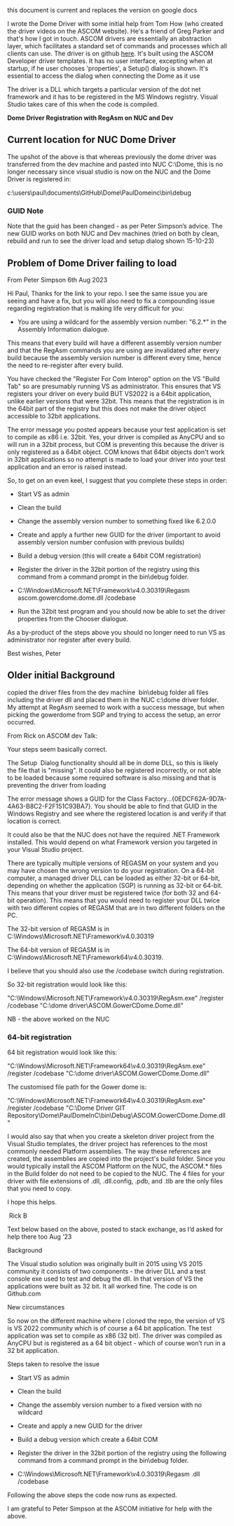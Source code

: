 
this document is current and replaces the version on google docs

I wrote the Dome Driver with some initial help from Tom How (who created the driver videos on the ASCOM website). He's a friend of Greg Parker and that's how I got in touch. ASCOM drivers are essentially an abstraction layer, which facilitates a standard set of commands and processes which all clients can use. The driver is on github [here](https://github.com/paulskirk53/Dome). It's built using the ASCOM Developer driver templates. It has no user interface, excepting when at startup, if he user chooses 'properties', a Setup() dialog is shown. It's essential to access the dialog when connecting the Dome as it use

The driver is a DLL which targets a particular version of the dot net framework and it has to be registered in the MS Windows registry. Visual Studio takes care of this when the code is compiled. 

**Dome Driver Registration with RegAsm on NUC and Dev**
## Current location for NUC Dome Driver

The upshot of the above is that whereas previously the dome driver was transferred from the dev machine and pasted into NUC C:\Dome, this is no longer necessary since visual studio is now on the NUC and the Dome Driver is registered in: 

c:\users\paul\documents\GitHub\Dome\PaulDomeinc\bin\debug
### GUID Note

Note that the guid has been changed - as per Peter Simpson’s advice. The new GUID works on both NUC and Dev machines (tried on both by clean, rebuild and run to see the driver load and setup dialog shown 15-10-23)
## Problem of Dome Driver failing to load

From Peter Simpson 6th Aug 2023

Hi Paul,
Thanks for the link to your repo. I see the same issue you are seeing and have a fix, but you will also need to fix a compounding issue regarding registration that is making life very difficult for you:

- You are using a wildcard for the assembly version number: "6.2.*" in the Assembly Information dialogue.
    

This means that every build will have a different assembly version number and that the RegAsm commands you are using are invalidated after every build because the assembly version number is different every time, hence the need to re-register after every build.

You have checked the "Register For Com Interop" option on the VS "Build Tab" so are presumably running VS as administrator. This ensures that VS registers your driver on every build BUT VS2022 is a 64bit application, unlike earlier versions that were 32bit. This means that the registration is in the 64bit part of the registry but this does not make the driver object accessible to 32bit applications.

The error message you posted appears because your test application is set to compile as x86 i.e. 32bit. Yes, your driver is compiled as AnyCPU and so will run in a 32bit process, but COM is preventing this because the driver is only registered as a 64bit object. COM knows that 64bit objects don't work in 32bit applications so no attempt is made to load your driver into your test application and an error is raised instead.

So, to get on an even keel, I suggest that you complete these steps in order:

- Start VS as admin
    
- Clean the build
    
- Change the assembly version number to something fixed like 6.2.0.0
    
- Create and apply a further new GUID for the driver (important to avoid assembly version number confusion with previous builds)
    
- Build a debug version (this will create a 64bit COM registration)
    
- Register the driver in the 32bit portion of the registry using this command from a command prompt in the bin\debug folder.
    

- C:\Windows\Microsoft.NET\Framework\v4.0.30319\Regasm ascom.gowercdome.dome.dll /codebase

- Run the 32bit test program and you should now be able to set the driver properties from the Chooser dialogue.

As a by-product of the steps above you should no longer need to run VS as administrator nor register after every build.

Best wishes, Peter

## Older initial Background

copied the driver files from the dev machine  bin\debug folder all files including the driver dll and placed them in the NUC c:\dome driver folder. My attempt at RegAsm seemed to work with a success message, but when picking the gowerdome from SGP and trying to access the setup, an error occurred.

From Rick on ASCOM dev Talk:

Your steps seem basically correct. 

The Setup  Dialog functionality should all be in dome DLL, so this is likely the file that is "missing". It could also be registered incorrectly, or not able to be loaded because some required software is also missing and that is preventing the driver from loading

The error message shows a GUID for the Class Factory...{0EDCF62A-9D7A-4A63-B8C2-F2F151C93BA7}. You should be able to find that GUID in the Windows Registry and see where the registered location is and verify if that location is correct.

It could also be that the NUC does not have the required .NET Framework installed. This would depend on what Framework version you targeted in your Visual Studio project.

There are typically multiple versions of REGASM on your system and you may have chosen the wrong version to do your registration. On a 64-bit computer, a managed driver DLL can be loaded as either 32-bit or 64-bit, depending on whether the application (SGP) is running as 32-bit or 64-bit. This means that your driver must be registered twice (for both 32 and 64-bit operation). This means that you would need to register your DLL twice with two different copies of REGASM that are in two different folders on the PC.

The 32-bit version of REGASM is in C:\Windows\Microsoft.NET\Framework\v4.0.30319

  

The 64-bit version of REGASM is in C:\Windows\Microsoft.NET\Framework64\v4.0.30319.

I believe that you should also use the /codebase switch during registration.

So 32-bit registration would look like this:

"C:\Windows\Microsoft.NET\Framework\v4.0.30319\RegAsm.exe" /register /codebase "C:\dome driver\ASCOM.GowerCDome.Dome.dll"

NB - the above worked on the NUC

  

### 64-bit registration 

64 bit registration would look like this:

"C:\Windows\Microsoft.NET\Framework64\v4.0.30319\RegAsm.exe" /register /codebase "C:\dome driver\ASCOM.GowerCDome.Dome.dll"

  

The customised file path for the Gower dome is:

"C:\Windows\Microsoft.NET\Framework64\v4.0.30319\RegAsm.exe" /register /codebase "C:\Dome Driver GIT Repository\Dome\PaulDomeInC\bin\Debug\ASCOM.GowerCDome.Dome.dll"

I would also say that when you create a skeleton driver project from the Visual Studio templates, the driver project has references to the most commonly needed Platform assemblies. The way these references are created, the assemblies are copied into the project's build folder. Since you would typically install the ASCOM Platform on the NUC, the ASCOM.* files in the Build folder do not need to be copied to the NUC. The 4 files for your driver with file extensions of .dll, .dll.config, .pdb, and .tlb are the only files that you need to copy.

I hope this helps.

﻿ Rick B

  
  

Text below based on the above, posted to stack exchange, as I’d asked for help there too Aug ‘23

Background

The Visual studio solution was originally built in 2015 using VS 2015 community it consists of two components - the driver DLL and a test console exe used to test and debug the dll. In that version of VS the applications were built as 32 bit. It all worked fine. The code is on Github.com

  

New circumstances

So now on the different machine where I cloned the repo, the version of VS is VS 2022 community which is of course a 64 bit application. The test application was set to compile as x86 (32 bit). The driver was compiled as AnyCPU but is registered as a 64 bit object - which of course won’t run in a 32 bit application.

  

Steps taken to resolve the issue

- Start VS as admin
    
- Clean the build
    
- Change the assembly version number to a fixed version with no wildcard
    
- Create and apply a new GUID for the driver 
    
- Build a debug version which create a 64bit COM 
    
- Register the driver in the 32bit portion of the registry using the following command from a command prompt in the bin\debug folder.
    

- C:\Windows\Microsoft.NET\Framework\v4.0.30319\Regasm <theDriverName>.dll /codebase
    

Following the above steps the code now runs as expected.

I am grateful to Peter Simpson at the ASCOM initiative for help with the above.